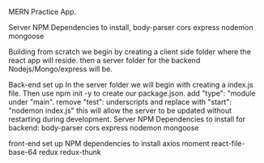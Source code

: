 MERN Practice App.

Server NPM Dependencies to install,
 body-parser
 cors
 express 
 nodemon 
 mongoose

Building from scratch we begin by creating a client side folder where the react app will reside. then a server folder for the backend Nodejs/Mongo/express will be. 

Back-end set up
In the server folder we will begin with creating a index.js file. Then use   npm init -y  to create our package.json.
add "type": "module under "main".
remove "test": underscripts and replace with "start": "nodemon index.js"  this will allow the server to be updated without restarting during development.
Server NPM Dependencies to install for backend:
 body-parser
 cors
 express 
 nodemon 
 mongoose


front-end set up
NPM dependencies to install
axios
moment
react-file-base-64
redux
redux-thunk

